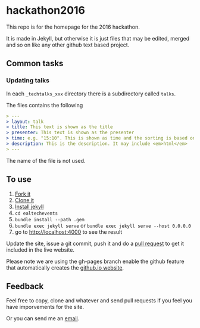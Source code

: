 hackathon2016
==============

This repo is for the homepage for the 2016 hackathon.

It is made in Jekyll, but otherwise it is just files that may be edited, merged and so on like any other github text based project.

Common tasks
-----------------

### Updating talks

In each `_techtalks_xxx` directory there is a subdirectory called `talks`.

The files contains the following
```yml
> ---
> layout: talk
> title: This text is shown as the title
> presenter: This text is shown as the presenter
> time: e.g. "15:10". This is shown as time and the sorting is based on this
> description: This is the description. It may include <em>html</em>
> ---
```

The name of the file is not used.


To use
-----------

1. [Fork it](https://help.github.com/articles/fork-a-repo/)
2. [Clone it](https://git-scm.com/docs/git-clone)
3. [Install jekyll](https://jekyllrb.com/docs/installation/)
4. `cd ealtechevents`
5. `bundle install --path .gem`
5. `bundle exec jekyll serve` or `bundle exec jekyll serve --host 0.0.0.0`
6. go to [http://localhost:4000](http://localhost:4000) to see the result

Update the site, issue a git commit, push it and do a [pull request](https://help.github.com/articles/using-pull-requests/) to get it included in the live website.

Please note we are using the gh-pages branch enable the github feature that automatically creates the [github.io website](http://moozer.github.io/hackerthon2016).

Feedback
----------

Feel free to copy, clone and whatever and send pull requests if you feel you have imporvements for the site.

Or you can send me an [email](mailto:bigmoozer@gmail.com).
